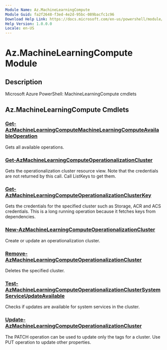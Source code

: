 ```yaml
---
Module Name: Az.MachineLearningCompute
Module Guid: fa2f2648-f3ed-4e2d-95bc-089bacfc1c96
Download Help Link: https://docs.microsoft.com/en-us/powershell/module/az.machinelearningcompute
Help Version: 1.0.0.0
Locale: en-US
---
```


# Az.MachineLearningCompute Module
## Description
Microsoft Azure PowerShell: MachineLearningCompute cmdlets

## Az.MachineLearningCompute Cmdlets
### [Get-AzMachineLearningComputeMachineLearningComputeAvailableOperation](Get-AzMachineLearningComputeMachineLearningComputeAvailableOperation.md)
Gets all available operations.

### [Get-AzMachineLearningComputeOperationalizationCluster](Get-AzMachineLearningComputeOperationalizationCluster.md)
Gets the operationalization cluster resource view.
Note that the credentials are not returned by this call.
Call ListKeys to get them.

### [Get-AzMachineLearningComputeOperationalizationClusterKey](Get-AzMachineLearningComputeOperationalizationClusterKey.md)
Gets the credentials for the specified cluster such as Storage, ACR and ACS credentials.
This is a long running operation because it fetches keys from dependencies.

### [New-AzMachineLearningComputeOperationalizationCluster](New-AzMachineLearningComputeOperationalizationCluster.md)
Create or update an operationalization cluster.

### [Remove-AzMachineLearningComputeOperationalizationCluster](Remove-AzMachineLearningComputeOperationalizationCluster.md)
Deletes the specified cluster.

### [Test-AzMachineLearningComputeOperationalizationClusterSystemServiceUpdateAvailable](Test-AzMachineLearningComputeOperationalizationClusterSystemServiceUpdateAvailable.md)
Checks if updates are available for system services in the cluster.

### [Update-AzMachineLearningComputeOperationalizationCluster](Update-AzMachineLearningComputeOperationalizationCluster.md)
The PATCH operation can be used to update only the tags for a cluster.
Use PUT operation to update other properties.

